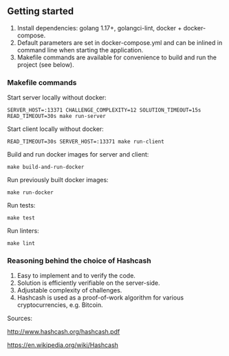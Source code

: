## Getting started

1. Install dependencies: golang 1.17+, golangci-lint, docker + docker-compose.
2. Default parameters are set in docker-compose.yml and can be inlined in command line when starting the application.
3. Makefile commands are available for convenience to build and run the project (see below).

### Makefile commands

Start server locally without docker:

`SERVER_HOST=:13371 CHALLENGE_COMPLEXITY=12 SOLUTION_TIMEOUT=15s READ_TIMEOUT=30s make run-server`

Start client locally without docker:

`READ_TIMEOUT=30s SERVER_HOST=:13371 make run-client`

Build and run docker images for server and client:

`make build-and-run-docker`

Run previously built docker images:

`make run-docker`

Run tests:

`make test`

Run linters:

`make lint`

### Reasoning behind the choice of Hashcash 
1. Easy to implement and to verify the code.
2. Solution is efficiently verifiable on the server-side.
3. Adjustable complexity of challenges.
4. Hashcash is used as a proof-of-work algorithm for various cryptocurrencies, e.g. Bitcoin.

Sources:

http://www.hashcash.org/hashcash.pdf

https://en.wikipedia.org/wiki/Hashcash

